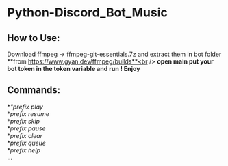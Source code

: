 # Python-Discord_Bot_Music<br />
## How to Use:<br />
Download ffmpeg -> ffmpeg-git-essentials.7z and extract them in bot folder <br />
**from https://www.gyan.dev/ffmpeg/builds**<br />
**open main put your bot token in the token variable and run ! Enjoy**<br />
## Commands:<br />
**"prefix play<br />*
**prefix resume<br />*
**prefix skip<br />*
**prefix pause<br />*
**prefix clear<br />*
**prefix queue<br />*
**prefix help<br />*
...

